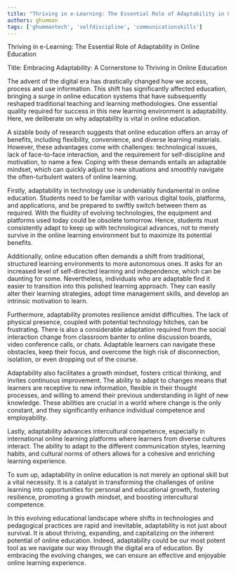 ```yaml
---
title: "Thriving in e-Learning: The Essential Role of Adaptability in Online Education"  # Wrap the title in double quotes
authors: ghumman
tags: ['ghummantech', 'selfdiscipline', 'communicationskills']
---
```


Thriving in e-Learning: The Essential Role of Adaptability in Online Education
<!-- truncate -->

Title: Embracing Adaptability: A Cornerstone to Thriving in Online Education

The advent of the digital era has drastically changed how we access, process and use information. This shift has significantly affected education, bringing a surge in online education systems that have subsequently reshaped traditional teaching and learning methodologies. One essential quality required for success in this new learning environment is adaptability. Here, we deliberate on why adaptability is vital in online education.

A sizable body of research suggests that online education offers an array of benefits, including flexibility, convenience, and diverse learning materials. However, these advantages come with challenges: technological issues, lack of face-to-face interaction, and the requirement for self-discipline and motivation, to name a few. Coping with these demands entails an adaptable mindset, which can quickly adjust to new situations and smoothly navigate the often-turbulent waters of online learning.

Firstly, adaptability in technology use is undeniably fundamental in online education. Students need to be familiar with various digital tools, platforms, and applications, and be prepared to swiftly switch between them as required. With the fluidity of evolving technologies, the equipment and platforms used today could be obsolete tomorrow. Hence, students must consistently adapt to keep up with technological advances, not to merely survive in the online learning environment but to maximize its potential benefits.

Additionally, online education often demands a shift from traditional, structured learning environments to more autonomous ones. It asks for an increased level of self-directed learning and independence, which can be daunting for some. Nevertheless, individuals who are adaptable find it easier to transition into this polished learning approach. They can easily alter their learning strategies, adopt time management skills, and develop an intrinsic motivation to learn.

Furthermore, adaptability promotes resilience amidst difficulties. The lack of physical presence, coupled with potential technology hitches, can be frustrating. There is also a considerable adaptation required from the social interaction change from classroom banter to online discussion boards, video conference calls, or chats. Adaptable learners can navigate these obstacles, keep their focus, and overcome the high risk of disconnection, isolation, or even dropping out of the course.

Adaptability also facilitates a growth mindset, fosters critical thinking, and invites continuous improvement. The ability to adapt to changes means that learners are receptive to new information, flexible in their thought processes, and willing to amend their previous understanding in light of new knowledge. These abilities are crucial in a world where change is the only constant, and they significantly enhance individual competence and employability.

Lastly, adaptability advances intercultural competence, especially in international online learning platforms where learners from diverse cultures interact. The ability to adapt to the different communication styles, learning habits, and cultural norms of others allows for a cohesive and enriching learning experience.

To sum up, adaptability in online education is not merely an optional skill but a vital necessity. It is a catalyst in transforming the challenges of online learning into opportunities for personal and educational growth, fostering resilience, promoting a growth mindset, and boosting intercultural competence. 

In this evolving educational landscape where shifts in technologies and pedagogical practices are rapid and inevitable, adaptability is not just about survival. It is about thriving, expanding, and capitalizing on the inherent potential of online education. Indeed, adaptability could be our most potent tool as we navigate our way through the digital era of education. By embracing the evolving changes, we can ensure an effective and enjoyable online learning experience.
